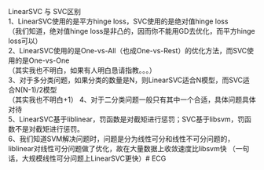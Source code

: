   LinearSVC 与 SVC区别  
  1、LinearSVC使用的是平方hinge loss，SVC使用的是绝对值hinge loss  
  （我们知道，绝对值hinge loss是非凸的，因而你不能用GD去优化，而平方hinge loss可以）  
  2、LinearSVC使用的是One-vs-All（也成One-vs-Rest）的优化方法，而SVC使用的是One-vs-One  
  （其实我也不明白，如果有人明白恳请指教。。。）  
  3、对于多分类问题，如果分类的数量是N，则LinearSVC适合N模型，而SVC适合N(N-1)/2模型  
 （其实我也不明白+1） 
  4、对于二分类问题一般只有其中一个合适，具体问题具体对待  
  5、LinearSVC基于liblinear，罚函数是对截矩进行惩罚；SVC基于libsvm，罚函数不是对截矩进行惩罚。  
  6、我们知道SVM解决问题时，问题是分为线性可分和线性不可分问题的，liblinear对线性可分问题做了优化，故在大量数据上收敛速度比libsvm快 
  （一句话，大规模线性可分问题上LinearSVC更快）# ECG
